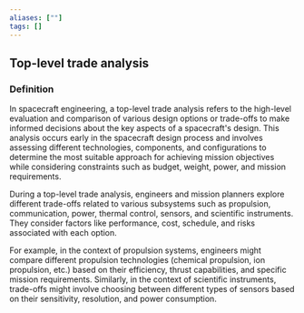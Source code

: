 ```yaml
---
aliases: [""]
tags: []
---
```


## Top-level trade analysis

### Definition
In spacecraft engineering, a top-level trade analysis refers to the high-level evaluation and comparison of various design options or trade-offs to make informed decisions about the key aspects of a spacecraft's design. This analysis occurs early in the spacecraft design process and involves assessing different technologies, components, and configurations to determine the most suitable approach for achieving mission objectives while considering constraints such as budget, weight, power, and mission requirements.

During a top-level trade analysis, engineers and mission planners explore different trade-offs related to various subsystems such as propulsion, communication, power, thermal control, sensors, and scientific instruments. They consider factors like performance, cost, schedule, and risks associated with each option.

For example, in the context of propulsion systems, engineers might compare different propulsion technologies (chemical propulsion, ion propulsion, etc.) based on their efficiency, thrust capabilities, and specific mission requirements. Similarly, in the context of scientific instruments, trade-offs might involve choosing between different types of sensors based on their sensitivity, resolution, and power consumption.